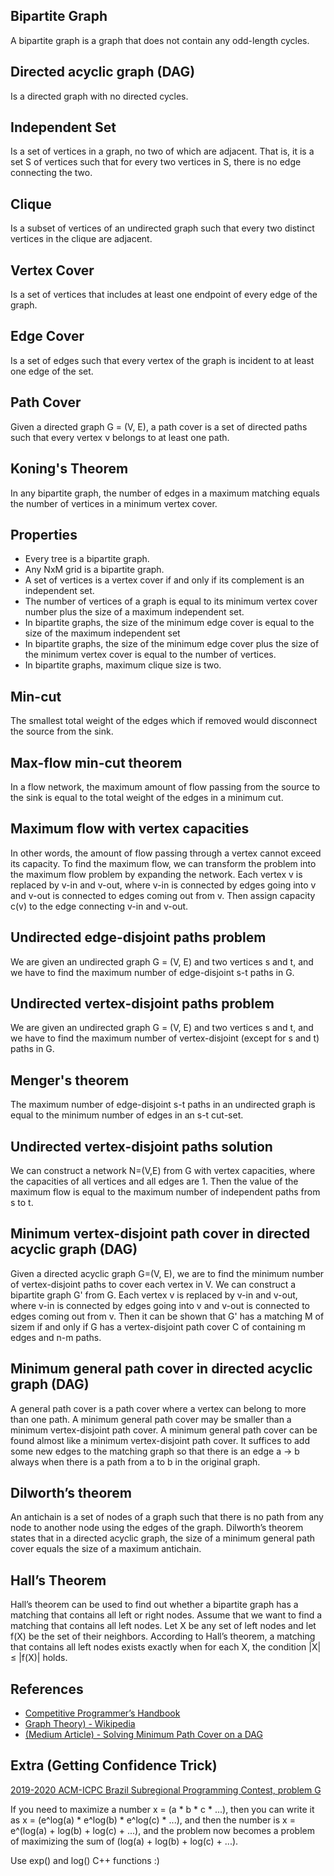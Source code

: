 ## Bipartite Graph

A bipartite graph is a graph that does not contain any odd-length cycles.

## Directed acyclic graph (DAG)

Is a directed graph with no directed cycles.

## Independent Set

Is a set of vertices in a graph, no two of which are adjacent. That is, it is a set S of vertices such that for every two vertices in S, there is no edge connecting the two.

## Clique

Is a subset of vertices of an undirected graph such that every two distinct vertices in the clique are adjacent.

## Vertex Cover

Is a set of vertices that includes at least one endpoint of every edge of the graph.

## Edge Cover

Is a set of edges such that every vertex of the graph is incident to at least one edge of the set.

## Path Cover

Given a directed graph G = (V, E), a path cover is a set of directed paths such that every vertex v belongs to at least one path.

## Koning's Theorem

In any bipartite graph, the number of edges in a maximum matching equals the number of vertices in a minimum vertex cover.

## Properties

- Every tree is a bipartite graph.
- Any NxM grid is a bipartite graph.
- A set of vertices is a vertex cover if and only if its complement is an independent set.
- The number of vertices of a graph is equal to its minimum vertex cover number plus the size of a maximum independent set.
- In bipartite graphs, the size of the minimum edge cover is equal to the size of the maximum independent set
- In bipartite graphs, the size of the minimum edge cover plus the size of the minimum vertex cover is equal to the number of vertices.
- In bipartite graphs, maximum clique size is two.

## Min-cut

The smallest total weight of the edges which if removed would disconnect the source from the sink.

## Max-flow min-cut theorem

In a flow network, the maximum amount of flow passing from the source to the sink is equal to the total weight of the edges in a minimum cut.

## Maximum flow with vertex capacities

In other words, the amount of flow passing through a vertex cannot exceed its capacity. To find the maximum flow, we can transform the problem into the maximum flow problem by expanding the network. Each vertex v is replaced by v-in and v-out, where v-in is connected by edges going into v and v-out is connected to edges coming out from v. Then assign capacity c(v) to the edge connecting v-in and v-out.

## Undirected edge-disjoint paths problem

We are given an undirected graph G = (V, E) and two vertices s and t, and we have to find the maximum number of edge-disjoint s-t paths in G.

## Undirected vertex-disjoint paths problem

We are given an undirected graph G = (V, E) and two vertices s and t, and we have to find the maximum number of vertex-disjoint (except for s and t) paths in G.

## Menger's theorem

The maximum number of edge-disjoint s-t paths in an undirected graph is equal to the minimum number of edges in an s-t cut-set.

## Undirected vertex-disjoint paths solution

We can construct a network N=(V,E) from G with vertex capacities, where the capacities of all vertices and all edges are 1. Then the value of the maximum flow is equal to the maximum number of independent paths from s to t.

## Minimum vertex-disjoint path cover in directed acyclic graph (DAG)

Given a directed acyclic graph G=(V, E), we are to find the minimum number of vertex-disjoint paths to cover each vertex in V. We can construct a bipartite graph G' from G. Each vertex v is replaced by v-in and v-out, where v-in is connected by edges going into v and v-out is connected to edges coming out from v. Then it can be shown that G' has a matching M of sizem if and only if G has a vertex-disjoint path cover C of containing m edges and n-m paths.

## Minimum general path cover in directed acyclic graph (DAG)

A general path cover is a path cover where a vertex can belong to more than one path. A minimum general path cover may be smaller than a minimum vertex-disjoint path cover. A minimum general path cover can be found almost like a minimum vertex-disjoint path cover. It suffices to add some new edges to the matching graph so that there is an edge a → b always when there is a path from a to b in the original graph.

## Dilworth’s theorem

An antichain is a set of nodes of a graph such that there is no path from any node to another node using the edges of the graph. Dilworth’s theorem states that in a directed acyclic graph, the size of a minimum general path cover equals the size of a maximum antichain.

## Hall’s Theorem

Hall’s theorem can be used to find out whether a bipartite graph has a matching that contains all left or right nodes. Assume that we want to find a matching that contains all left nodes. Let X be any set of left nodes and let f(X) be the set of their neighbors. According to Hall’s theorem, a matching that contains all left nodes exists exactly when for
each X, the condition |X| ≤ |f(X)| holds.

## References

- [Competitive Programmer’s Handbook](https://cses.fi/book/book.pdf)
- [Graph Theory) - Wikipedia](https://en.wikipedia.org/wiki/Graph_theory)
- [(Medium Article) - Solving Minimum Path Cover on a DAG](https://towardsdatascience.com/solving-minimum-path-cover-on-a-dag-21b16ca11ac0)

## Extra (Getting Confidence Trick)

[2019-2020 ACM-ICPC Brazil Subregional Programming Contest, problem G](https://codeforces.com/gym/102346/problem/G)

<p>If you need to maximize a number x = (a * b * c * ...), then you can write it as x = (e^log(a) * e^log(b) * e^log(c) * ...), and then the number is x = e^(log(a) + log(b) + log(c) + ...), and the problem now becomes a problem of maximizing the sum of (log(a) + log(b) + log(c) + ...).<p/>

Use exp() and log() C++ functions :)
